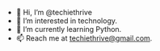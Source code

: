 - 👋 Hi, I’m @techiethrive
- 👀 I’m interested in technology.
- 🌱 I’m currently learning Python.
- 📫 Reach me at techiethrive@gmail.com.

<!---
techiethrive/techiethrive is a ✨ special ✨ repository because its `README.md` (this file) appears on your GitHub profile.
You can click the Preview link to take a look at your changes.
--->
